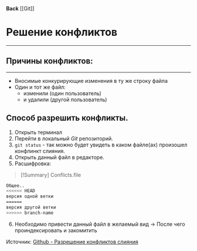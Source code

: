 **Back**
	[[Git]]
# Решение конфликтов
---
## Причины конфликтов:
---
- Вносимые конкурирующие изменения в ту же строку файла 
- Один и тот же файл: 
    - изменили (один пользователь)
    - и удалили (другой пользователь)

## Способ разрешить конфликты.
1. Открыть терминал
2. Перейти в локальный *Git* репозиторий.
3. `git status` - так можно будет увидеть в каком файле(ах) произошел конфлинкт слияния.
4. Открыть данный файл в редакторе.
5. Расшифровка:
> [!Summary] Conflicts.file
```bash
Общее..
<<<<<< HEAD
версия одной ветки
======
версия другой ветки
>>>>>> branch-name
```
6. Необходимо привести данный файл в желаемый вид
	-> После чего проиндексировать и закомитить

Источник: [Github - Разрешение конфликтов слияния](https://docs.github.com/ru/pull-requests/collaborating-with-pull-requests/addressing-merge-conflicts/resolving-a-merge-conflict-using-the-command-line)